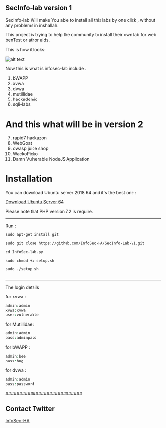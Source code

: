 ## SecInfo-lab version 1

SecInfo-lab Will make You able to install all this labs by one click , without any problems in inshallah.

This project is trying to help the community to install their own lab for web benTest or athor aids.

This is how it looks:

![alt text](https://github.com/InfoSec-HA "Pic 1")

Now this is what is infosec-lab include .

1. bWAPP
2. xvwa
3. dvwa
4. mutillidae
5. hackademic
6. sqli-labs

# And this what will be in version 2

7. rapid7 hackazon
8. WebGoat
9. owasp juice shop
10. WackoPicko
11. Damn Vulnerable NodeJS Application

# Installation

You can download Ubuntu server 2018 64 and it's the best one :

[Download Ubuntu Server 64](https://old-releases.ubuntu.com/releases/18.04.5/ubuntu-18.04.5-live-server-amd64.iso)

Please note that PHP version 7.2 is require.

------------------------------
Run :

```
sudo apt-get install git

sudo git clone https://github.com/InfoSec-HA/SecInfo-Lab-V1.git

cd InfoSec-lab.py

sudo chmod +x setup.sh

sudo ./setup.sh


```

------------------------------

The login details

for xvwa :
```php
admin:admin
xvwa:xvwa
user:vulnerable
```
for Mutillidae :
```php
admin:admin
pass:adminpass
```
for bWAPP :
```php
admin:bee
pass:bug
```
for dvwa :
```php
admin:admin
pass:password
```


############################
## Contact    Twitter     ##
[InfoSec-HA](https://twitter.com/InfoSec-HA)
